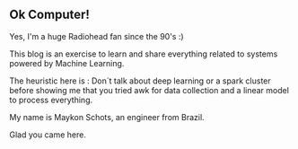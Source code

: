 ## Ok Computer! 

Yes, I'm a huge Radiohead fan since the 90's :) 

This blog is an exercise to learn and share everything related to systems powered by Machine Learning. 

The heuristic here is : Don´t talk about deep learning or a spark cluster before showing me that you tried awk for data collection and a linear model to process everything. 

My name is Maykon Schots, an engineer from Brazil. 

Glad you came here. 
